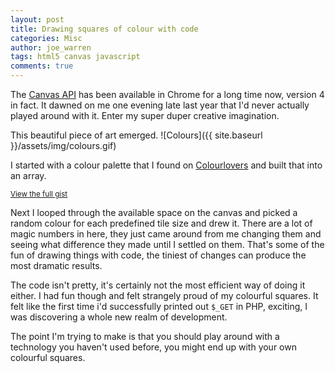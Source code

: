 ```yaml
---
layout: post
title: Drawing squares of colour with code
categories: Misc
author: joe_warren
tags: html5 canvas javascript
comments: true
---
```


The [Canvas API](https://developer.mozilla.org/en-US/docs/Web/API/Canvas_API) has been available in Chrome for a long time now, version 4 in fact. It dawned on me one evening late last year that I'd never actually played around with it. Enter my super duper creative imagination.

This beautiful piece of art emerged.
![Colours]({{ site.baseurl }}/assets/img/colours.gif)


I started with a colour palette that I found on [Colourlovers](http://www.colourlovers.com) and built that into an array.

<script type="text/javascript" src="https://ajax.googleapis.com/ajax/libs/jquery/1.9.1/jquery.min.js"></script>
<script type="text/javascript" src="https://cdnjs.cloudflare.com/ajax/libs/gist-embed/2.4/gist-embed.min.js"></script>
<code data-gist-id="f4a9f80c1580b6c06280cbc4e0aea9ca" data-gist-line="13-16"></code>
<small>[View the full gist](https://gist.github.com/Joezo/f4a9f80c1580b6c06280cbc4e0aea9ca)</small>

Next I looped through the available space on the canvas and picked a random colour for each predefined tile size and drew it. There are a lot of magic numbers in here, they just came around from me changing them and seeing what difference they made until I settled on them. That's some of the fun of drawing things with code, the tiniest of changes can produce the most dramatic results.

The code isn't pretty, it's certainly not the most efficient way of doing it either. I had fun though and felt strangely proud of my colourful squares. It felt like the first time i'd successfully printed out `$_GET` in PHP, exciting, I was discovering a whole new realm of development.

The point I'm trying to make is that you should play around with a technology you haven't used before, you might end up with your own colourful squares.
